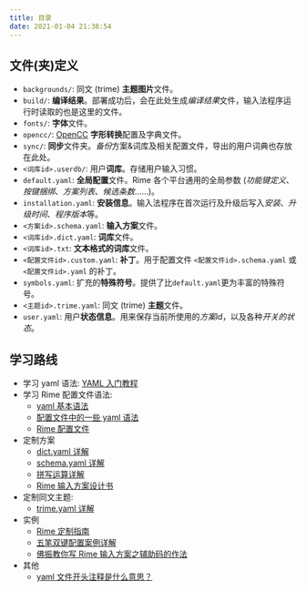 ```yaml
---
title: 目录
date: 2021-01-04 21:38:54
---
```


## 文件(夹)定义

- `backgrounds/`: 同文 (trime) **主题图片**文件。
- `build/`: **编译结果**。部署成功后，会在此处生成*编译结果*文件，输入法程序运行时读取的也是这里的文件。
- `fonts/`: **字体**文件。
- `opencc/`: [OpenCC](https://github.com/BYVoid/OpenCC) **字形转换**配置及字典文件。
- `sync/`: **同步**文件夹。*备份*方案&词库及相关配置文件，导出的用户词典也存放在此处。
- `<词库id>.userdb/`: 用户**词库**。存储用户输入习惯。
- `default.yaml`: **全局配置**文件。Rime 各个平台通用的全局参数 (*功能键定义*、*按键捆绑*、*方案列表*、*候选条数*……)。
- `installation.yaml`: **安装信息**。输入法程序在首次运行及升级后写入*安装*、*升级时间*、*程序版本*等。
- `<方案id>.schema.yaml`: **输入方案**文件。
- `<词库id>.dict.yaml`: **词库**文件。
- `<词库id>.txt`: **文本格式的词库**文件。
- `<配置文件id>.custom.yaml`: **补丁**。用于配置文件 `<配置文件id>.schema.yaml` 或 `<配置文件id>.yaml` 的补丁。
- `symbols.yaml`: 扩充的**特殊符号**。提供了比`default.yaml`更为丰富的特殊符号。
- `<主题id>.trime.yaml`: 同文 (trime) **主题**文件。
- `user.yaml`: 用户**状态信息**。用来保存当前所使用的*方案id*，以及各种*开关的状态*。

## 学习路线

- 学习 yaml 语法: [YAML 入门教程](https://www.runoob.com/w3cnote/yaml-intro.html)
- 学习 Rime 配置文件语法: 
  - [yaml 基本语法](./yamlGrammer.md)
  - [配置文件中的一些 yaml 语法](./yamlInRime.md)
  - [Rime 配置文件](./Configuration.md)
- 定制方案
  - [dict.yaml 详解](./dict.yaml.md)
  - [schema.yaml 详解](./schema.yaml.md)
  - [拼写运算详解](./SpellingAlgebra.md)
  - [Rime 输入方案设计书](./RimeWithSchemata.md)
- 定制同文主题: 
  - [trime.yaml 详解](./trime.yaml.md)
- 实例
  - [Rime 定制指南](./CustomizationGuide.md)
  - [五笔双键配置案例详解](./wb2key.md)
  - [佛振教你写 Rime 输入方案之辅助码的作法](https://tieba.baidu.com/p/2094178562?see_lz=1)
- 其他
  - [yaml 文件开头注释是什么意思？](./yamlComment.md)
